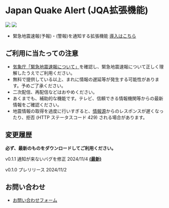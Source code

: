# Japan Quake Alert (JQA拡張機能)

![](https://img.shields.io/github/downloads/4gana1_human/Japna-Quake-Alert/total)
![](https://img.shields.io/github/v/release/4gana1_human/Japan-Quake-Alert)

 - 緊急地震速報(予報)・(警報)を通知する拡張機能
 [導入はこちら](https://github.com/4gana1-human/Japan-Quake-Alert/releases/tag/v0.1.1)

## ご利用に当たっての注意
 - [気象庁「緊急地震速報について」](https://www.data.jma.go.jp/svd/eew/data/nc/)を確認し、緊急地震速報について正しく理解したうえでご利用ください。
 - 無料で提供している以上、まれに情報の遅延等が発生する可能性があります。予めご了承ください。
 - 二次配信、再配信などはおやめください。
 - あくまでも、補助的な機能です。テレビ、信頼できる情報機関等からの最新情報をご確認ください。
 - 地震情報の取得を過度に行いすぎると、[情報源](https://www.p2pquake.net/develop/json_api_v2/#/P2P%E5%9C%B0%E9%9C%87%E6%83%85%E5%A0%B1%20API/get_ws:~:text=/history%3A%2060%20%E3%83%AA%E3%82%AF%E3%82%A8%E3%82%B9%E3%83%88/%E5%88%86%20(IP%20%E3%82%A2%E3%83%89%E3%83%AC%E3%82%B9%E6%AF%8E))からのレスポンスが遅くなったり、拒否 (HTTP ステータスコード 429) される場合があります。 

## 変更履歴
**必ず、最新のものをダウンロードしてご利用ください。**

v0.1.1 通知が来ないバグを修正 2024/11/4 **[(最新)](https://github.com/4gana1-human/Japan-Quake-Alert/releases/download/v0.1.1/Japan-Quake-Alert.zip)**

v0.1.0 プレリリース 2024/11/2

## お問い合わせ
 - [お問い合わせフォーム](https://forms.office.com/r/hLmadvpif4)
